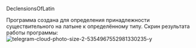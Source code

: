 DeclensionsOfLatin

Программа создана для определения принадлежности существительного на латыне к определённому типу.
Скрин результата работы программы:
![telegram-cloud-photo-size-2-5354967552981330235-y](https://github.com/user-attachments/assets/64eea459-d5b6-4df4-a558-c1cbf8151869)

